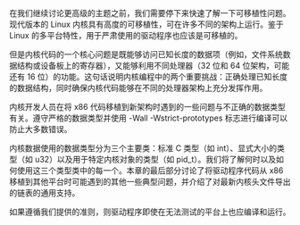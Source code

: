 在我们继续讨论更高级的主题之前，我们需要停下来快速了解一下可移植性问题。现代版本的 Linux 内核具有高度的可移植性，可在许多不同的架构上运行。鉴于 Linux 的多平台特性，用于严肃使用的驱动程序也应该是可移植的。

但是内核代码的一个核心问题是既能够访问已知长度的数据项（例如，文件系统数据结构或设备板上的寄存器），又能够利用不同处理器（32 位和 64 位架构，可能还有 16 位）的功能。这句话说明内核编程中的两个重要挑战：正确处理已知长度的数据结构，同时确保内核代码能够在不同的处理器架构上充分发挥作用。

内核开发人员在将 x86 代码移植到新架构时遇到的一些问题与不正确的数据类型有关。遵守严格的数据类型并使用 -Wall -Wstrict-prototypes 标志进行编译可以防止大多数错误。

内核数据使用的数据类型分为三个主要类：标准 C 类型（如 int）、显式大小的类型（如 u32）以及用于特定内核对象的类型（如 pid_t）。我们将了解何时以及如何使用这三个类型类中的每一个。本章的最后部分讨论了将驱动程序代码从 x86 移植到其他平台时可能遇到的其他一些典型问题，并介绍了对最新内核头文件导出的链表的通用支持。

如果遵循我们提供的准则，则驱动程序即使在无法测试的平台上也应编译和运行。